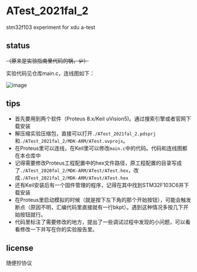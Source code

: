 # ATest_2021fal_2
stm32f103 experiment for xdu a-test

## status
~~（原来是实验指南里代码的锅，屮）~~

实验代码见仓库main.c，连线图如下：

![image](https://user-images.githubusercontent.com/30371828/133403650-346d6de4-fc1a-4520-b294-1f81c019a052.png)

## tips
- 首先要用到两个软件（Proteus 8.x/Keil uVision5)。通过搜索引擎或者官网下载安装
- 解压缩实验压缩包，直接可以打开`./ATest_2021fal_2.pdsprj`和`./ATest_2021fal_2/MDK-ARM/ATest.uvprojx`。
- 在Proteus里可以连线，在Keil里可以修改`main.c`中的代码。代码和连线图都在本仓库中
- 记得需要修改Proteus工程配置中的hex文件路径，原工程配置的目录写成了`./ATest_2020fal_2/MDK-ARM/ATest/ATest.hex`，改成`./ATest_2021fal_2/MDK-ARM/ATest/ATest.hex`
- 还有Keil安装后有一个固件管理的程序，记得在其中找到STM32F103C6并下载安装
- 在Proteus里启动模拟的时候（就是按下左下角的那个开始按钮），可能会触发断点（原因不明，汇编代码里直接就有一行bkpt）。遇到这种情况多按几下开始按钮就行。
- 代码里标注了需要修改的地方，提出了一些调试过程中发现的小问题，可以看看修改一下并写在你的实验报告里。

## license
随便抄协议
